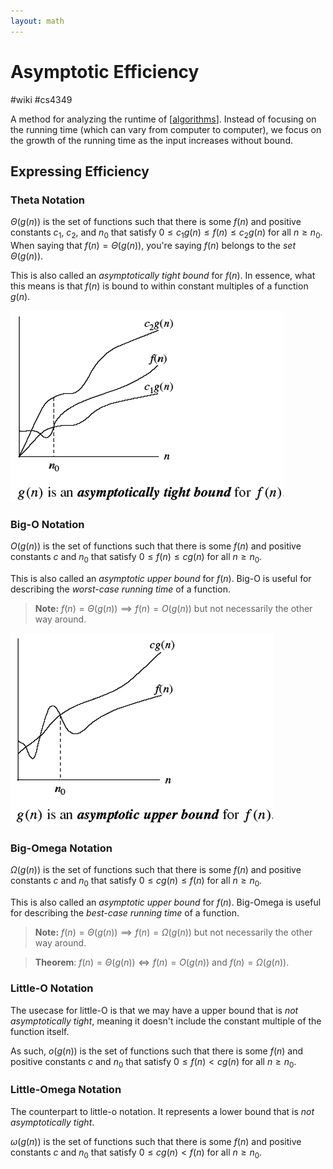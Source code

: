 ```yaml
---
layout: math
---
```


# Asymptotic Efficiency
#wiki #cs4349 

A method for analyzing the runtime of [[algorithms]]. Instead of focusing on the running time (which can vary from computer to computer), we focus on the growth of the running time as the input increases without bound.

## Expressing Efficiency
### Theta Notation
$\Theta(g (n))$ is the set of functions such that there is some $f(n)$ and positive constants $c_1$, $c_2$, and $n_0$ that satisfy $0 \leq c_1 g(n) \leq f(n) \leq c_2 g(n)$ for all $n \geq n_0$. When saying that $f(n) = \Theta(g(n))$, you're saying $f(n)$ belongs to the _set_ $\Theta(g(n))$.

This is also called an *asymptotically tight bound* for $f(n)$. In essence, what this means is that $f(n)$ is bound to within constant multiples of a function $g(n)$.

![](../attachments/l3-bound-1.png)

### Big-O Notation
$O(g (n))$ is the set of functions such that there is some $f(n)$ and positive constants $c$ and $n_0$ that satisfy $0 \leq f(n) \leq c g(n)$ for all $n \geq n_0$.

This is also called an *asymptotic upper bound* for $f(n)$. Big-O is useful for describing the *worst-case running time* of a function.

> **Note:** $f(n) = \Theta(g(n)) \implies f(n) = O(g(n))$ but not necessarily the other way around.

![](../attachments/l3-bound-2.png)

### Big-Omega Notation
$\Omega(g (n))$ is the set of functions such that there is some $f(n)$ and positive constants $c$ and $n_0$ that satisfy $0 \leq c g(n) \leq f(n)$ for all $n \geq n_0$.

This is also called an *asymptotic upper bound* for $f(n)$. Big-Omega is useful for describing the *best-case running time* of a function.

> **Note:** $f(n) = \Theta(g(n)) \implies f(n) = \Omega(g(n))$ but not necessarily the other way around.

> **Theorem**: $f(n) = \Theta(g(n)) \Longleftrightarrow f(n) = O(g(n)) \text{ and } f(n) = \Omega(g(n))$.

### Little-O Notation
The usecase for little-O is that we may have a upper bound that is *not asymptotically tight*, meaning it doesn't include the constant multiple of the function itself.

As such, $o(g (n))$ is the set of functions such that there is some $f(n)$ and positive constants $c$ and $n_0$ that satisfy $0 \leq f(n) < c g(n)$ for all $n \geq n_0$.

### Little-Omega Notation
The counterpart to little-o notation. It represents a lower bound that is *not asymptotically tight*.

$\omega(g(n))$ is the set of functions such that there is some $f(n)$ and positive constants $c$ and $n_0$ that satisfy $0 \leq c g(n) < f(n)$ for all $n \geq n_0$.



[//begin]: # "Autogenerated link references for markdown compatibility"
[algorithms]: algorithms.md "Algorithms"
[//end]: # "Autogenerated link references"